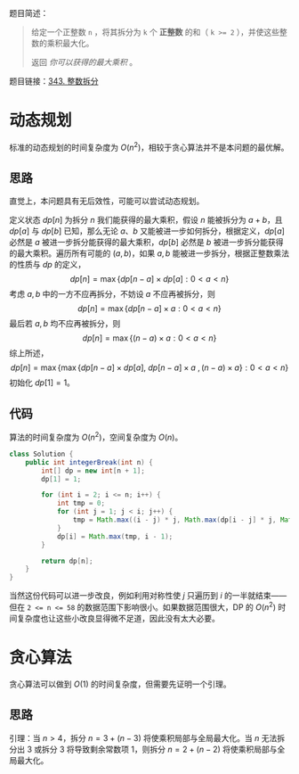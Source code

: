 题目简述：

> 给定一个正整数 `n` ，将其拆分为 `k` 个 **正整数** 的和（ `k >= 2` ），并使这些整数的乘积最大化。
>
> 返回 *你可以获得的最大乘积* 。

题目链接：[343. 整数拆分](https://leetcode.cn/problems/integer-break/)

# 动态规划

标准的动态规划的时间复杂度为 $O(n^2)$，相较于贪心算法并不是本问题的最优解。

## 思路

直觉上，本问题具有无后效性，可能可以尝试动态规划。

定义状态 $dp[n]$ 为拆分 $n$ 我们能获得的最大乘积，假设 $n$ 能被拆分为 $a+b$，且 $dp[a]$ 与 $dp[b]$ 已知，那么无论 $a$、$b$ 又能被进一步如何拆分，根据定义，$dp[a]$ 必然是 $a$ 被进一步拆分能获得的最大乘积，$dp[b]$ 必然是 $b$ 被进一步拆分能获得的最大乘积。遍历所有可能的 $(a,b)$，如果 $a,b$ 能被进一步拆分，根据正整数乘法的性质与 $dp$ 的定义，
$$
dp[n]=\max\big\{dp[n-a]\times dp[a]:0<a<n\big\}
$$
考虑 $a,b$ 中的一方不应再拆分，不妨设 $a$ 不应再被拆分，则
$$
dp[n]=\max\big\{dp[n-a]\times a:0<a<n\big\}
$$
最后若 $a,b$ 均不应再被拆分，则
$$
dp[n]=\max\big\{(n-a)\times a:0<a<n\big\}
$$
综上所述，
$$
dp[n]=\max\Big\{\max\big\{dp[n-a]\times dp[a],\ dp[n-a]\times a\ ,(n-a)\times a\big\}:0<a<n\Big\}
$$
初始化 $dp[1]=1$。

## 代码

算法的时间复杂度为 $O(n^2)$，空间复杂度为 $O(n)$。

```java
class Solution {
    public int integerBreak(int n) {
        int[] dp = new int[n + 1];
        dp[1] = 1;

        for (int i = 2; i <= n; i++) {
            int tmp = 0;
            for (int j = 1; j < i; j++) {
                tmp = Math.max((i - j) * j, Math.max(dp[i - j] * j, Math.max(tmp, dp[j] * dp[i - j])));
            }
            dp[i] = Math.max(tmp, i - 1);
        }

        return dp[n];
    }
}
```

当然这份代码可以进一步改良，例如利用对称性使 $j$ 只遍历到 $i$ 的一半就结束——但在 `2 <= n <= 58` 的数据范围下影响很小。如果数据范围很大，DP 的 $O(n^2)$ 时间复杂度也让这些小改良显得微不足道，因此没有太大必要。

# 贪心算法

贪心算法可以做到 $O(1)$ 的时间复杂度，但需要先证明一个引理。

## 思路

引理：当 $n>4$，拆分 $n=3+(n-3)$ 将使乘积局部与全局最大化。当 $n$ 无法拆分出 $3$ 或拆分 $3$ 将导致剩余常数项 $1$，则拆分 $n=2+(n-2)$ 将使乘积局部与全局最大化。

